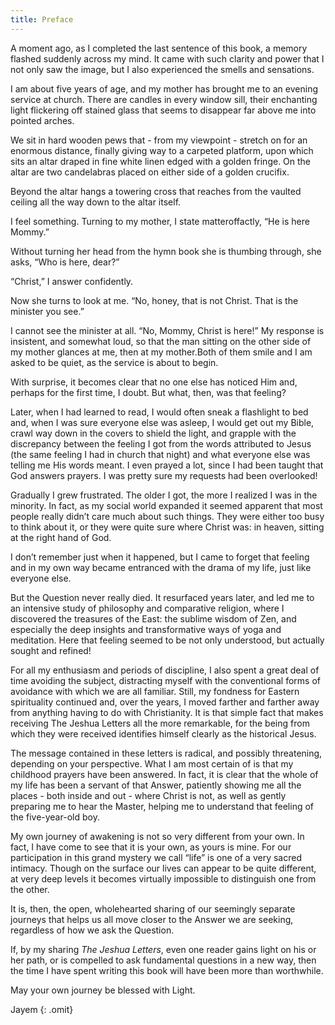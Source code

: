 ```yaml
---
title: Preface
---
```


A moment ago, as I completed the last sentence of this book, a memory
flashed suddenly across my mind. It came with such clarity and power
that I not only saw the image, but I also experienced the smells and
sensations.

I am about five years of age, and my mother has brought me to an evening
service at church. There are candles in every window sill, their
enchanting light flickering off stained glass that seems to disappear
far above me into pointed arches.

We sit in hard wooden pews that - from my viewpoint - stretch on for an
enormous distance, finally giving way to a carpeted platform, upon which
sits an altar draped in fine white linen edged with a golden fringe. On
the altar are two candelabras placed on either side of a golden
crucifix.

Beyond the altar hangs a towering cross that reaches from the vaulted
ceiling all the way down to the altar itself.

I feel something. Turning to my mother, I state matteroffactly, “He is
here Mommy.”

Without turning her head from the hymn book she is thumbing through, she
asks, “Who is here, dear?”

“Christ,” I answer confidently.

Now she turns to look at me. “No, honey, that is not Christ. That is the
minister you see.”

I cannot see the minister at all. “No, Mommy, Christ is here!” My
response is insistent, and somewhat loud, so that the man sitting on the
other side of my mother glances at me, then at my mother.Both of them
smile and I am asked to be quiet, as the service is about to begin.

With surprise, it becomes clear that no one else has noticed Him and,
perhaps for the first time, I doubt. But what, then, was that feeling?

Later, when I had learned to read, I would often sneak a flashlight to
bed and, when I was sure everyone else was asleep, I would get out my
Bible, crawl way down in the covers to shield the light, and grapple
with the discrepancy between the feeling I got from the words attributed
to Jesus (the same feeling I had in church that night) and what everyone
else was telling me His words meant. I even prayed a lot, since I had
been taught that God answers prayers. I was pretty sure my requests had
been overlooked!

Gradually I grew frustrated. The older I got, the more I realized I was
in the minority. In fact, as my social world expanded it seemed apparent
that most people really didn’t care much about such things. They were
either too busy to think about it, or they were quite sure where Christ
was: in heaven, sitting at the right hand of God.

I don’t remember just when it happened, but I came to forget that
feeling and in my own way became entranced with the drama of my life,
just like everyone else.

But the Question never really died. It resurfaced years later, and led
me to an intensive study of philosophy and comparative religion, where I
discovered the treasures of the East: the sublime wisdom of Zen, and
especially the deep insights and transformative ways of yoga and
meditation. Here that feeling seemed to be not only understood, but
actually sought and refined!

For all my enthusiasm and periods of discipline, I also spent a great
deal of time avoiding the subject, distracting myself with the
conventional forms of avoidance with which we are all familiar. Still,
my fondness for Eastern spirituality continued and, over the years, I
moved farther and farther away from anything having to do with
Christianity. It is that simple fact that makes receiving The Jeshua
Letters all the more remarkable, for the being from which they were
received identifies himself clearly as the historical Jesus.

The message contained in these letters is radical, and possibly
threatening, depending on your perspective. What I am most certain of is
that my childhood prayers have been answered. In fact, it is clear that
the whole of my life has been a servant of that Answer, patiently
showing me all the places - both inside and out - where Christ is not,
as well as gently preparing me to hear the Master, helping me to
understand that feeling of the five-year-old boy.

My own journey of awakening is not so very different from your own. In
fact, I have come to see that it is your own, as yours is mine. For our
participation in this grand mystery we call “life” is one of a very
sacred intimacy. Though on the surface our lives can appear to be quite
different, at very deep levels it becomes virtually impossible to
distinguish one from the other.

It is, then, the open, wholehearted sharing of our seemingly separate
journeys that helps us all move closer to the Answer we are seeking,
regardless of how we ask the Question.

If, by my sharing *The Jeshua Letters*, even one reader gains light on his
or her path, or is compelled to ask fundamental questions in a new way,
then the time I have spent writing this book will have been more than
worthwhile.

May your own journey be blessed with Light.

Jayem
{: .omit}

